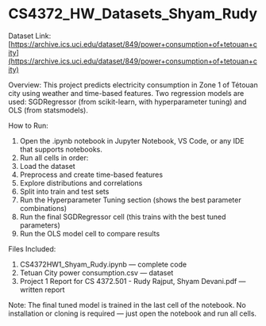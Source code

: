 # CS4372_HW_Datasets_Shyam_Rudy
Dataset Link: [https://archive.ics.uci.edu/dataset/849/power+consumption+of+tetouan+city](https://archive.ics.uci.edu/dataset/849/power+consumption+of+tetouan+city)

Overview: 
  This project predicts electricity consumption in Zone 1 of Tétouan city using weather and time-based features.
Two regression models are used: SGDRegressor (from scikit-learn, with hyperparameter tuning) and OLS (from statsmodels).

How to Run:
  1. Open the .ipynb notebook in Jupyter Notebook, VS Code, or any IDE that supports notebooks.
  2. Run all cells in order:
  3. Load the dataset
  4. Preprocess and create time-based features
  5. Explore distributions and correlations
  6. Split into train and test sets
  7. Run the Hyperparameter Tuning section (shows the best parameter combinations)
  8. Run the final SGDRegressor cell (this trains with the best tuned parameters)
  9. Run the OLS model cell to compare results

Files Included:
  1. CS4372HW1_Shyam_Rudy.ipynb — complete code
  2. Tetuan City power consumption.csv — dataset
  3. Project 1 Report for CS 4372.501 - Rudy Rajput, Shyam Devani.pdf — written report

Note:
The final tuned model is trained in the last cell of the notebook.
No installation or cloning is required — just open the notebook and run all cells.
